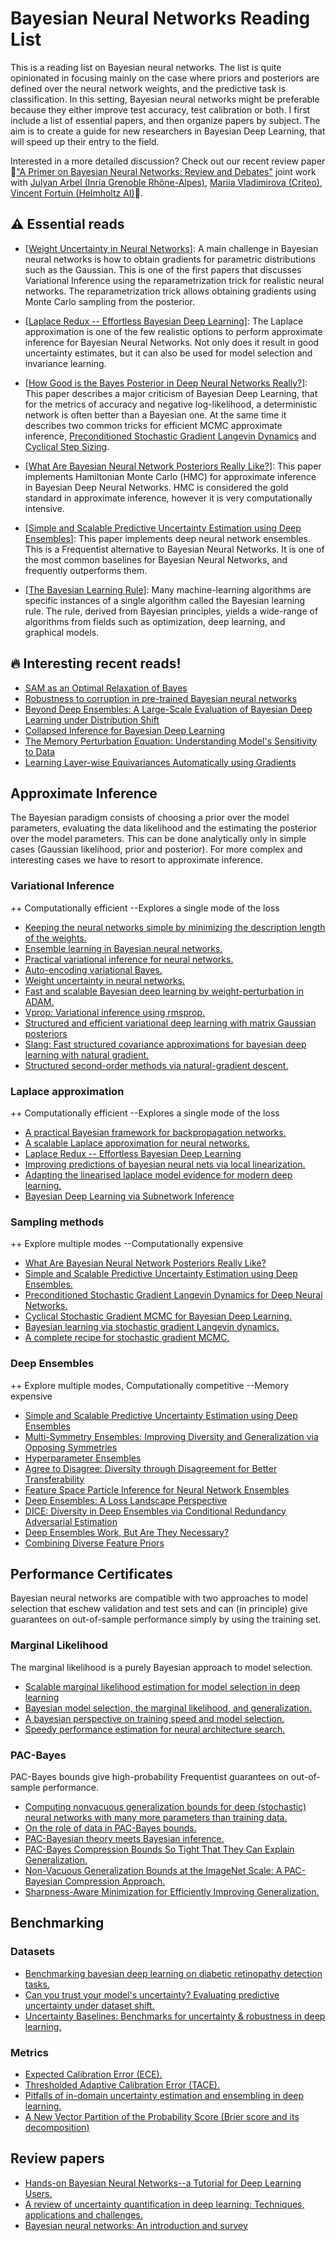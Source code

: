 # Bayesian Neural Networks Reading List

This is a reading list on Bayesian neural networks. The list is quite opinionated in focusing mainly on the case where priors and posteriors are defined over the neural network weights, and the predictive task is classification. In this setting, Bayesian neural networks might be preferable because they either improve test accuracy, test calibration or both. I first include a list of essential papers, and then organize papers by subject. The aim is to create a guide for new researchers in Bayesian Deep Learning, that will speed up their entry to the field. 

Interested in a more detailed discussion? Check out our recent review paper 🚨["A Primer on Bayesian Neural Networks: Review and Debates"](https://arxiv.org/abs/2309.16314) joint work with [Julyan Arbel (Inria Grenoble Rhône-Alpes)](https://www.julyanarbel.com/), [Mariia Vladimirova (Criteo)](https://sites.google.com/site/mrvladimirova/home), [Vincent Fortuin (Helmholtz AI)](https://fortuin.github.io/)🚨.

## ⚠️ Essential reads



- [[Weight Uncertainty in Neural Networks](https://www.google.com/url?sa=t&rct=j&q=&esrc=s&source=web&cd=&ved=2ahUKEwiEqOnA2cv8AhWHTKQEHeATB8sQFnoECAoQAQ&url=http%3A%2F%2Fproceedings.mlr.press%2Fv37%2Fblundell15.pdf&usg=AOvVaw1XvLXExIhW1Sad_feY49ss)]: A main challenge in Bayesian 
neural networks is how to obtain gradients for parametric distributions such as the Gaussian. This is one of the first papers that discusses Variational Inference using the reparametrization trick for realistic neural networks. The reparametrization trick allows obtaining gradients using Monte Carlo sampling from the posterior.

- [[Laplace Redux -- Effortless Bayesian Deep Learning](https://arxiv.org/abs/2106.14806)]: The Laplace approximation is one of the few realistic options to perform approximate inference for Bayesian Neural Networks.
Not only does it result in good uncertainty estimates, but it can also be used for model selection and invariance learning.

- [[How Good is the Bayes Posterior in Deep Neural Networks Really?](http://proceedings.mlr.press/v119/wenzel20a/wenzel20a.pdf)]: This paper describes a major criticism of Bayesian Deep Learning, that for the metrics of accuracy and negative log-likelihood, 
a deterministic network is often better than a Bayesian one. At the same time it describes two common tricks for efficient MCMC approximate inference, [Preconditioned Stochastic Gradient Langevin Dynamics](https://www.aaai.org/ocs/index.php/AAAI/AAAI16/paper/download/11835/11805) and [Cyclical Step Sizing](https://arxiv.org/abs/1902.03932).

- [[What Are Bayesian Neural Network Posteriors Really Like?](http://proceedings.mlr.press/v139/izmailov21a/izmailov21a.pdf)]: This paper implements Hamiltonian Monte Carlo (HMC) for approximate inference 
in Bayesian Deep Neural Networks. HMC is considered the gold standard in approximate inference, however it is very computationally intensive.

- [[Simple and Scalable Predictive Uncertainty Estimation using Deep Ensembles](https://www.google.com/url?sa=t&rct=j&q=&esrc=s&source=web&cd=&cad=rja&uact=8&ved=2ahUKEwj0jMP75sv8AhXWT6QEHeaLBxkQFnoECCkQAQ&url=https%3A%2F%2Fproceedings.neurips.cc%2Fpaper%2F2017%2Ffile%2F9ef2ed4b7fd2c810847ffa5fa85bce38-Paper.pdf&usg=AOvVaw1zcxDvvpYRZlrPzKo7zzZO)]: This paper implements deep neural network ensembles. 
This is a Frequentist alternative to Bayesian Neural Networks. It is one of the most common baselines for Bayesian Neural Networks, and frequently outperforms them.

- [[The Bayesian Learning Rule](https://arxiv.org/abs/2107.04562)]: Many machine-learning algorithms are specific instances of a single algorithm called the Bayesian learning rule. The rule, derived from Bayesian principles, yields a wide-range of algorithms from fields such as optimization, deep learning, and graphical models. 

## 🔥 Interesting recent reads!
- [SAM as an Optimal Relaxation of Bayes](https://openreview.net/pdf?id=k4fevFqSQcX)
- [Robustness to corruption in pre-trained Bayesian neural networks](https://openreview.net/pdf?id=kUI41mY8bHl)
- [Beyond Deep Ensembles: A Large-Scale Evaluation of Bayesian Deep Learning under Distribution Shift](https://arxiv.org/pdf/2306.12306)
- [Collapsed Inference for Bayesian Deep Learning](https://arxiv.org/pdf/2306.09686.pdf)
- [The Memory Perturbation Equation: Understanding Model's Sensitivity to Data](https://arxiv.org/pdf/2310.19273)
- [Learning Layer-wise Equivariances Automatically using Gradients](https://arxiv.org/pdf/2310.06131)

## Approximate Inference
The Bayesian paradigm consists of choosing a prior over the model parameters, evaluating the data likelihood and the estimating the posterior over the model parameters. This can be done analytically only in simple cases (Gaussian likelihood, prior and posterior). For more complex and interesting cases we have to resort to approximate inference.

### Variational Inference 
++ Computationally efficient --Explores a single mode of the loss

- [Keeping the neural networks simple by minimizing the
description length of the weights.](https://scholar.google.com/scholar_url?url=https://dl.acm.org/doi/pdf/10.1145/168304.168306&hl=en&sa=T&oi=gsb-ggp&ct=res&cd=0&d=10176669309393884854&ei=5h_FY9ffEYaymgHM6YaoBw&scisig=AAGBfm26p-N1UN5egv0YIQzRamLrWqemLw)
- [Ensemble learning in Bayesian neural networks.](https://scholar.google.com/scholar_url?url=https://seunghan96.github.io/assets/pdf/BNN/paper/05.Ensemble%2520Learning%2520in%2520Bayesian%2520Neural%2520Networks.pdf&hl=en&sa=T&oi=gsb-ggp&ct=res&cd=0&d=8533198369198161660&ei=mCDFY8SzGeyVy9YP4KGr0Ao&scisig=AAGBfm0FmcAORkwGf9QYkeIvoo43mrwT7g)
- [Practical variational inference for neural networks.](https://scholar.google.com/scholar_url?url=https://proceedings.neurips.cc/paper/4329-practical-variational-inference-for-neural-networks&hl=en&sa=T&oi=gsb&ct=res&cd=0&d=16673382953830986184&ei=ySDFY87wO42Sy9YP7pSx8AU&scisig=AAGBfm0ZKmVC22U1ZNQl0DJ8TB4yhTtdHg)
- [Auto-encoding variational Bayes.](https://scholar.google.com/scholar_url?url=https://arxiv.org/abs/1312.6114&hl=en&sa=T&oi=gsb&ct=res&cd=0&d=10486756931164834716&ei=7yDFY6O5CoaymgHM6YaoBw&scisig=AAGBfm21twq9Fdq-mroZkKJFO98cQ8uMwA)
- [Weight uncertainty in neural
networks.](https://scholar.google.com/scholar_url?url=https://proceedings.mlr.press/v37/blundell15.html&hl=en&sa=T&oi=gsb&ct=res&cd=0&d=6370453062994389837&ei=fCHFY9XHGYaymgHM6YaoBw&scisig=AAGBfm0f-bYr_T9kRXccr37odGA0gBNmxw)
- [Fast and scalable
Bayesian deep learning by weight-perturbation in ADAM.](https://scholar.google.com/scholar_url?url=https://proceedings.mlr.press/v80/khan18a.html&hl=en&sa=T&oi=gsb&ct=res&cd=0&d=11374390410783252644&ei=qyHFY_eLJuyVy9YP4KGr0Ao&scisig=AAGBfm3jb7CoJkqSGjjq_YU8zaXfLPpwXw)
- [Vprop: Variational inference using rmsprop.](https://scholar.google.com/scholar_url?url=https://arxiv.org/abs/1712.01038&hl=en&sa=T&oi=gsb&ct=res&cd=0&d=14528683780372901925&ei=1CHFY9WpD7nGsQL-6pDoCg&scisig=AAGBfm3ed7938rmWVJBD0tmlo7ApYYvcCg)
- [Structured and efficient variational deep learning with matrix
Gaussian posteriors](https://scholar.google.com/scholar_url?url=https://proceedings.mlr.press/v48/louizos16.html&hl=en&sa=T&oi=gsb&ct=res&cd=0&d=6832261610013648671&ei=BCLFY46pGeyVy9YP4KGr0Ao&scisig=AAGBfm3Dk70i6rAzP1RCkkKazyU6CfPj8g)
- [Slang: Fast structured
covariance approximations for bayesian deep learning with natural gradient.](https://scholar.google.com/scholar_url?url=https://proceedings.neurips.cc/paper/2018/hash/d3157f2f0212a80a5d042c127522a2d5-Abstract.html&hl=en&sa=T&oi=gsb&ct=res&cd=0&d=16145055537497825367&ei=MSLFY5r2OYbcmwGmsojQCQ&scisig=AAGBfm0J9CD0VPhaaxHcXvMeZ9OEBGJ-MA)
- [Structured second-order methods via natural-gradient descent.](https://arxiv.org/pdf/2107.10884)
### Laplace approximation
++ Computationally efficient --Explores a single mode of the loss

- [A practical Bayesian framework for backpropagation networks.](https://scholar.google.com/scholar_url?url=https://direct.mit.edu/neco/article/4/3/448/5654&hl=en&sa=T&oi=gsb&ct=res&cd=0&d=4883107376501501717&ei=FyPFY5bkLJOSy9YPxYCN6AI&scisig=AAGBfm2uQ4xCZIUjhFInqshLOyN4qk6WcQ)
- [A scalable Laplace approximation for neural networks.](https://scholar.google.com/scholar_url?url=https://discovery.ucl.ac.uk/id/eprint/10080902/&hl=en&sa=T&oi=gsb&ct=res&cd=0&d=3068639073703398000&ei=OSPFY_bIDuOSy9YP2ZKSqA8&scisig=AAGBfm2rxtCiHqTNTtypVHoU1PFVqUK5Tg)
- [Laplace Redux -- Effortless Bayesian Deep Learning](https://arxiv.org/abs/2106.14806)
- [Improving predictions of bayesian neural nets via local
linearization. ](https://scholar.google.com/scholar_url?url=https://proceedings.mlr.press/v130/immer21a.html&hl=en&sa=T&oi=gsb&ct=res&cd=0&d=7363952428677779165&ei=hiPFY-6WJOOSy9YP2ZKSqA8&scisig=AAGBfm0WKGryBtL6Te5RTwNBZpYPZq5mCQ)
- [Adapting the linearised laplace model evidence for modern deep learning. ](https://scholar.google.com/scholar_url?url=https://proceedings.mlr.press/v162/antoran22a.html&hl=en&sa=T&oi=gsb&ct=res&cd=0&d=3588379385157935270&ei=pCPFY7T8M6PGsQKV5YqwCg&scisig=AAGBfm2I5Sto1dfSHydrDzjtQxf4_eorNw)
- [ Bayesian Deep Learning via Subnetwork Inference ](https://arxiv.org/pdf/2010.14689)
### Sampling methods
++ Explore multiple modes --Computationally expensive

- [What Are Bayesian Neural Network Posteriors Really Like?](http://proceedings.mlr.press/v139/izmailov21a/izmailov21a.pdf)
- [Simple and Scalable Predictive Uncertainty Estimation using Deep Ensembles.](https://www.google.com/url?sa=t&rct=j&q=&esrc=s&source=web&cd=&cad=rja&uact=8&ved=2ahUKEwj0jMP75sv8AhXWT6QEHeaLBxkQFnoECCkQAQ&url=https%3A%2F%2Fproceedings.neurips.cc%2Fpaper%2F2017%2Ffile%2F9ef2ed4b7fd2c810847ffa5fa85bce38-Paper.pdf&usg=AOvVaw1zcxDvvpYRZlrPzKo7zzZO)
- [Preconditioned Stochastic Gradient Langevin Dynamics for Deep Neural Networks.](https://www.aaai.org/ocs/index.php/AAAI/AAAI16/paper/download/11835/11805)
- [Cyclical Stochastic Gradient MCMC for Bayesian Deep Learning.](https://arxiv.org/abs/1902.03932)
- [Bayesian learning via stochastic gradient Langevin dynamics.](https://www.google.com/url?sa=t&rct=j&q=&esrc=s&source=web&cd=&cad=rja&uact=8&ved=2ahUKEwiB_Pqj78v8AhWQVKQEHXspC9YQFnoECAsQAQ&url=https%3A%2F%2Fwww.stats.ox.ac.uk%2F~teh%2Fresearch%2Fcompstats%2FWelTeh2011a.pdf&usg=AOvVaw2Eomq_YCJE9-E1E8x33fsM)
- [A complete recipe for stochastic gradient MCMC.](https://www.google.com/url?sa=t&rct=j&q=&esrc=s&source=web&cd=&cad=rja&uact=8&ved=2ahUKEwjn_Lrh78v8AhXhVKQEHZGoBDsQFnoECAsQAQ&url=http%3A%2F%2Fpapers.neurips.cc%2Fpaper%2F5891-a-complete-recipe-for-stochastic-gradient-mcmc.pdf&usg=AOvVaw1_xxogcCifNSVbrKX3W283)

### Deep Ensembles
++ Explore multiple modes, Computationally competitive --Memory expensive

- [Simple and Scalable Predictive Uncertainty Estimation using Deep Ensembles](https://arxiv.org/pdf/1612.01474.pdf)
- [Multi-Symmetry Ensembles: Improving Diversity and Generalization via Opposing Symmetries](https://arxiv.org/pdf/2303.02484.pdf)
- [Hyperparameter Ensembles](https://arxiv.org/pdf/2006.13570.pdf)
- [Agree to Disagree: Diversity through Disagreement for Better Transferability](https://openreview.net/pdf?id=K7CbYQbyYhY)
- [Feature Space Particle Inference for Neural Network Ensembles](https://proceedings.mlr.press/v162/yashima22a/yashima22a.pdf)
- [Deep Ensembles: A Loss Landscape Perspective](https://arxiv.org/pdf/1912.02757.pdf)
- [DICE: Diversity in Deep Ensembles via Conditional Redundancy Adversarial Estimation](https://arxiv.org/pdf/2101.05544)
- [Deep Ensembles Work, But Are They Necessary?](https://arxiv.org/pdf/2202.06985.pdf)
- [Combining Diverse Feature Priors](https://arxiv.org/pdf/2110.08220.pdf)

## Performance Certificates
Bayesian neural networks are compatible with two approaches to model selection that eschew validation and test sets and can (in principle) give guarantees on out-of-sample
performance simply by using the training set.

### Marginal Likelihood
The marginal likelihood is a purely Bayesian approach to model selection.

- [Scalable marginal
likelihood estimation for model selection in deep learning](https://arxiv.org/abs/2104.04975)
- [Bayesian model selection,
the marginal likelihood, and generalization.](https://arxiv.org/abs/2202.11678)
- [A bayesian perspective on training
speed and model selection.](https://arxiv.org/abs/2010.14499)
- [Speedy performance
estimation for neural architecture search.](https://arxiv.org/abs/2006.04492)
### PAC-Bayes
PAC-Bayes bounds give high-probability Frequentist guarantees on out-of-sample performance.

- [Computing nonvacuous generalization bounds for deep (stochastic) neural networks with many more parameters than training data.](https://arxiv.org/abs/1703.11008)
- [On the role of data in PAC-Bayes bounds.](https://arxiv.org/abs/2006.10929)
- [PAC-Bayesian theory meets Bayesian inference.](https://arxiv.org/abs/1605.08636)
- [PAC-Bayes Compression Bounds So Tight That They Can Explain Generalization.](https://arxiv.org/abs/2211.13609)
- [Non-Vacuous Generalization Bounds at the ImageNet Scale: A PAC-Bayesian Compression Approach.](https://arxiv.org/abs/1804.05862)
- [Sharpness-Aware Minimization for Efficiently Improving Generalization.](https://arxiv.org/abs/2010.01412)

## Benchmarking

### Datasets
- [Benchmarking bayesian deep learning on diabetic retinopathy detection tasks.](https://arxiv.org/abs/2211.12717)
- [Can you trust your model's uncertainty? Evaluating predictive uncertainty under dataset shift.](https://arxiv.org/abs/1906.02530)
- [Uncertainty Baselines: Benchmarks for uncertainty & robustness in deep learning.](https://arxiv.org/abs/2106.04015)
### Metrics
- [Expected Calibration Error (ECE).](https://www.jstor.org/stable/2987588)
- [Thresholded Adaptive Calibration Error (TACE).](https://arxiv.org/abs/1904.01685)
- [Pitfalls of in-domain uncertainty
estimation and ensembling in deep learning. ](https://arxiv.org/abs/2002.06470)
- [A New Vector Partition of the Probability Score (Brier score and its decomposition)](https://journals.ametsoc.org/view/journals/apme/12/4/1520-0450_1973_012_0595_anvpot_2_0_co_2.xml#container-56956-item-56959)

## Review papers
- [Hands-on Bayesian Neural Networks--a Tutorial for Deep Learning Users.](https://arxiv.org/abs/2007.06823)
- [A review of uncertainty quantification in deep learning: Techniques, applications and challenges.](https://arxiv.org/abs/2011.06225)
- [Bayesian neural networks: An introduction and survey](https://arxiv.org/abs/2006.12024)
